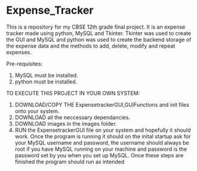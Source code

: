 # Expense_Tracker
This is a repository for my CBSE 12th grade final project. It is an expense tracker made using python, MySQL and Tkinter. Tkinter was used to create the GUI and MySQL and python was used to create the backend storage of the expense data and the methods to add, delete, modify and repeat expenses.

Pre-requisites:
1) MySQL must be installed.
2) python must be installed.

TO EXECUTE THIS PROJECT IN YOUR OWN SYSTEM:
1) DOWNLOAD/COPY THE ExpensetrackerGUI,GUIFunctions and init files onto your system.
2) DOWNLOAD all the neccessary dependancies.
3) DOWNLOAD images in the images folder.
4) RUN the ExpensetrackerGUI file on your system and hopefully it should work.
Once the program is running it should on the inital startup ask for your MySQL username and password, the username should always be root if you have MySQL running on your machine and password is the password set by you when you set up MySQL.
Once these steps are finished the program should run as intended 
